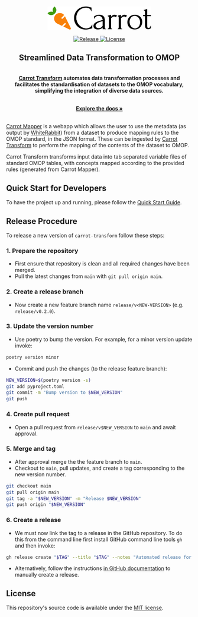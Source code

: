 <p align="center">
  <a href="https://carrot.ac.uk/" target="_blank">
  <picture>
    <source media="(prefers-color-scheme: dark)" srcset="/images/logo-dark.png">
    <img alt="Carrot Logo" src="/images/logo-primary.png" width="280"/>
  </picture>
  </a>
</p>

<p align="center">

<a href="https://github.com/Health-Informatics-UoN/carrot-transform/releases">
  <img src="https://img.shields.io/github/v/release/Health-Informatics-UoN/carrot-transform" alt="Release">
</a>
<a href="https://opensource.org/license/mit">
  <img src="https://img.shields.io/badge/License-MIT-yellow.svg" alt="License">
</a>
</p>


<div align="center">
  <strong>
  <h2>Streamlined Data Transformation to OMOP</h2><br />
<a href="https://carrot.ac.uk/">Carrot Transform</a> automates data transformation processes and facilitates the standardisation of datasets to the OMOP vocabulary, simplifying the integration of diverse data sources.
  <br />
  </strong>
</div>

<p align="center">
  <br />
  <a href="https://carrot.ac.uk/transform" rel="dofollow"><strong>Explore the docs »</strong></a>
  <br />
<br />  

<a href="https://carrot.ac.uk/">Carrot Mapper</a> is a webapp which allows the user to use the metadata (as output by [WhiteRabbit](https://github.com/OHDSI/WhiteRabbit)) from a dataset to produce mapping rules to the OMOP standard, in the JSON format. These can be ingested by [Carrot Transform](https://carrot.ac.uk/transform/quickstart) to perform the mapping of the contents of the dataset to OMOP.

Carrot Transform transforms input data into tab separated variable files of standard OMOP tables, with  concepts mapped according to the provided rules (generated from Carrot Mapper).

## Quick Start for Developers

To have the project up and running, please follow the [Quick Start Guide](https://carrot.ac.uk/transform/quickstart).

## Release Procedure 
To release a new version of `carrot-transform` follow these steps: 

### 1. Prepare the repository
  - First ensure that repository is clean and all required changes have been merged. 
  - Pull the latest changes from `main` with `git pull origin main`. 

### 2. Create a release branch 

- Now create a new feature branch name `release/v<NEW-VERSION>` (e.g. `release/v0.2.0`). 

### 3. Update the version number 
- Use poetry to bump the version. For example, for a minor version update invoke: 
```bash
poetry version minor 
```
- Commit and push the changes (to the release feature branch):
```bash 
NEW_VERSION=$(poetry version -s)
git add pyproject.toml
git commit -m "Bump version to $NEW_VERSION"
git push 
```

### 4. Create pull request 
- Open a pull request from `release/v$NEW_VERSION` to `main` and await approval.
### 5. Merge and tag 
- After approval merge the the feature branch to `main`. 
- Checkout to `main`, pull updates, and create a tag corresponding to the new version number. 
```bash 
git checkout main
git pull origin main
git tag -a "$NEW_VERSION" -m "Release $NEW_VERSION"
git push origin "$NEW_VERSION"
```

### 6. Create a release
- We must now link the tag to a release in the GitHub repository. To do this from the command line first install GitHub command line tools `gh` and then invoke: 
```bash 
gh release create "$TAG" --title "$TAG" --notes "Automated release for $VERSION"
```

- Alternatively, follow the instructions [in GitHub documentation](https://docs.github.com/en/repositories/releasing-projects-on-github/managing-releases-in-a-repository) to manually create a release. 
## License

This repository's source code is available under the [MIT license](LICENSE).

